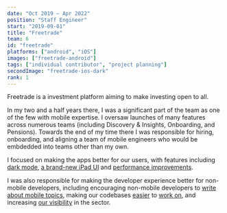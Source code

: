 ```yaml
---
date: "Oct 2019 – Apr 2022"
position: "Staff Engineer"
start: "2019-09-01"
title: "Freetrade"
team: 6
id: "freetrade"
platforms: ["android", "iOS"]
images: ["freetrade-android"]
tags: ["individual contributor", "project planning"]
secondImage: "freetrade-ios-dark"
rank: 1
---
```

Freetrade is a investment platform aiming to make investing open to all.

In my two and a half years there, I was a significant part of the team as one of the few with mobile expertise. I oversaw launches of many features across numerous teams (including Discovery & Insights, Onboarding, and Pensions). Towards the end of my time there I was responsible for hiring, onboarding, and aligning a team of mobile engineers who would be embdedded into teams other than my own. 

I focused on making the apps better for our users, with features including [dark mode](https://twitter.com/freetrade/status/1227537684450758657), [a brand-new iPad UI](https://freetrade.io/blog/introducing-freetrade-for-ipad) and [performance improvements](/articles/profiling-at-freetrade). 

I was also responsible for making the developer experience better for non-mobile developers, including encouraging non-mobile developers to [write about mobile topics](https://freetrade.io/blog/mobile-architecture-at-freetrade), making our codebases [easier](/articles/lint-rules) to [work on](/articles/migrating-to-hilt), and increasing [our visibility](https://freetrade.io/blog/how-do-we-work-on-mobile) in the sector.
